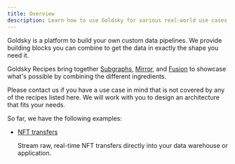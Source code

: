 ```yaml
---
title: Overview
description: Learn how to use Goldsky for various real-world use cases.
---
```


Goldsky is a platform to build your own custom data pipelines. We provide building blocks you can combine to get the data in exactly the shape you need it.

Goldsky Recipes bring together [Subgraphs](/subgraphs), [Mirror](/mirror), and [Fusion](/fusion) to showcase what's possible by combining the different ingredients.

Please contact us if you have a use case in mind that is not covered by any of the recipes listed here. We will work with you to design an architecture that fits your needs.

So far, we have the following examples:

- [NFT transfers](/recipes/nft-transfers)

  Stream raw, real-time NFT transfers directly into your data warehouse or application.
